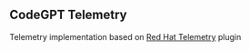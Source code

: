 ## CodeGPT Telemetry

Telemetry implementation based on [Red Hat Telemetry](https://github.com/redhat-developer/intellij-redhat-telemetry) plugin
